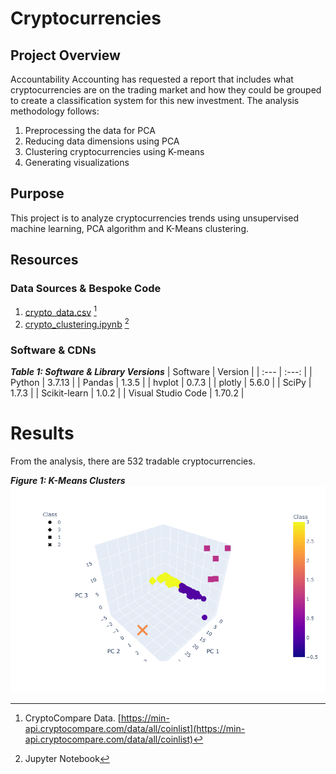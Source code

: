 # Cryptocurrencies
<!-- Analyzing cryptocurrencies using unsupervised machine learning -->
## Project Overview
Accountability Accounting has requested a report that includes what cryptocurrencies are on the trading market and how they could be grouped to create a classification system for this new investment.  The analysis methodology follows:
1. Preprocessing the data for PCA
2. Reducing data dimensions using PCA
3. Clustering cryptocurrencies using K-means
4. Generating visualizations

## Purpose
This project is to analyze cryptocurrencies trends using unsupervised machine learning, PCA algorithm and K-Means clustering.

## Resources
### Data Sources & Bespoke Code
1. [crypto_data.csv](Resources/crypto_data.csv) [^1]
2. [crypto_clustering.ipynb](crypto_clustering.ipynb) [^2]

[^1]: CryptoCompare Data. [https://min-api.cryptocompare.com/data/all/coinlist](https://min-api.cryptocompare.com/data/all/coinlist)  
[^2]: Jupyter Notebook

### Software & CDNs
***Table 1: Software & Library Versions***
| Software | Version |
| :--- | :---: |
| Python | 3.7.13 |
| Pandas | 1.3.5 |
| hvplot | 0.7.3 |
| plotly | 5.6.0 |
| SciPy | 1.7.3 |
| Scikit-learn | 1.0.2 |
| Visual Studio Code | 1.70.2 |

# Results
From the analysis, there are 532 tradable cryptocurrencies.

***Figure 1: K-Means Clusters***
![3D_scatter.png](Images/3D_scatter.png)
